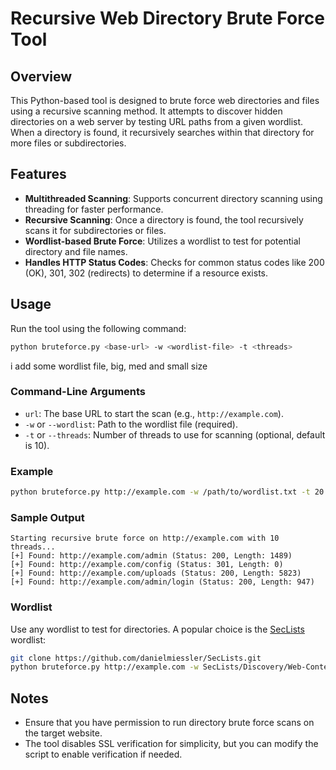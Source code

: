 
# Recursive Web Directory Brute Force Tool

## Overview

This Python-based tool is designed to brute force web directories and files using a recursive scanning method. It attempts to discover hidden directories on a web server by testing URL paths from a given wordlist. When a directory is found, it recursively searches within that directory for more files or subdirectories.

## Features

- **Multithreaded Scanning**: Supports concurrent directory scanning using threading for faster performance.
- **Recursive Scanning**: Once a directory is found, the tool recursively scans it for subdirectories or files.
- **Wordlist-based Brute Force**: Utilizes a wordlist to test for potential directory and file names.
- **Handles HTTP Status Codes**: Checks for common status codes like 200 (OK), 301, 302 (redirects) to determine if a resource exists.

## Usage

Run the tool using the following command:
```bash
python bruteforce.py <base-url> -w <wordlist-file> -t <threads>
```
i add some wordlist file, big, med and small size
### Command-Line Arguments

- `url`: The base URL to start the scan (e.g., `http://example.com`).
- `-w` or `--wordlist`: Path to the wordlist file (required).
- `-t` or `--threads`: Number of threads to use for scanning (optional, default is 10).

### Example

```bash
python bruteforce.py http://example.com -w /path/to/wordlist.txt -t 20
```

### Sample Output
```
Starting recursive brute force on http://example.com with 10 threads...
[+] Found: http://example.com/admin (Status: 200, Length: 1489)
[+] Found: http://example.com/config (Status: 301, Length: 0)
[+] Found: http://example.com/uploads (Status: 200, Length: 5823)
[+] Found: http://example.com/admin/login (Status: 200, Length: 947)
```

### Wordlist

Use any wordlist to test for directories. A popular choice is the [SecLists](https://github.com/danielmiessler/SecLists) wordlist:
```bash
git clone https://github.com/danielmiessler/SecLists.git
python bruteforce.py http://example.com -w SecLists/Discovery/Web-Content/directory-list-2.3-medium.txt -t 10
```

## Notes

- Ensure that you have permission to run directory brute force scans on the target website.
- The tool disables SSL verification for simplicity, but you can modify the script to enable verification if needed.


